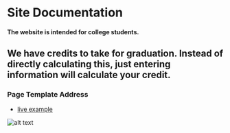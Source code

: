 # Site Documentation

#### The website is intended for college students.
We have credits to take for graduation. Instead of directly calculating this, just entering information will calculate your credit.
---

### Page Template Address

* [live example](https://learning-zone.github.io/website-templates/simple-sidebar)

![alt text](https://github.com/learning-zone/website-templates/blob/master/assets/simple-sidebar.png "simple-sidebar")
